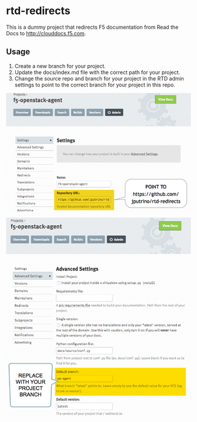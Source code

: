 # rtd-redirects


This is a dummy project that redirects F5 documentation from Read the Docs to http://clouddocs.f5.com.

## Usage

1. Create a new branch for your project.
2. Update the docs/index.md file with the correct path for your project.
3. Change the source repo and branch for your project in the RTD admin settings to point to the correct branch for your project in this repo.

![Image showing where to change the source repo in RTD admin console](/docs/source/change_rtd_repo.png)

![Image showing where to change the default branch in RTD admin console](/docs/source/change_rtd_branch.png)
